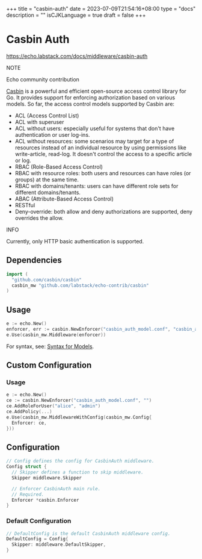+++
title = "casbin-auth"
date = 2023-07-09T21:54:16+08:00
type = "docs"
description = ""
isCJKLanguage = true
draft = false
+++

# Casbin Auth

https://echo.labstack.com/docs/middleware/casbin-auth

NOTE

Echo community contribution

[Casbin](https://github.com/casbin/casbin) is a powerful and efficient open-source access control library for Go. It provides support for enforcing authorization based on various models. So far, the access control models supported by Casbin are:

- ACL (Access Control List)
- ACL with superuser
- ACL without users: especially useful for systems that don't have authentication or user log-ins.
- ACL without resources: some scenarios may target for a type of resources instead of an individual resource by using permissions like write-article, read-log. It doesn't control the access to a specific article or log.
- RBAC (Role-Based Access Control)
- RBAC with resource roles: both users and resources can have roles (or groups) at the same time.
- RBAC with domains/tenants: users can have different role sets for different domains/tenants.
- ABAC (Attribute-Based Access Control)
- RESTful
- Deny-override: both allow and deny authorizations are supported, deny overrides the allow.

INFO

Currently, only HTTP basic authentication is supported.

## Dependencies

```go
import (
  "github.com/casbin/casbin"
  casbin_mw "github.com/labstack/echo-contrib/casbin"
)
```



## Usage

```go
e := echo.New()
enforcer, err := casbin.NewEnforcer("casbin_auth_model.conf", "casbin_auth_policy.csv")
e.Use(casbin_mw.Middleware(enforcer))
```



For syntax, see: [Syntax for Models](https://casbin.org/docs/en/syntax-for-models).

## Custom Configuration

### Usage

```go
e := echo.New()
ce := casbin.NewEnforcer("casbin_auth_model.conf", "")
ce.AddRoleForUser("alice", "admin")
ce.AddPolicy(...)
e.Use(casbin_mw.MiddlewareWithConfig(casbin_mw.Config{
  Enforcer: ce,
}))
```



## Configuration

```go
// Config defines the config for CasbinAuth middleware.
Config struct {
  // Skipper defines a function to skip middleware.
  Skipper middleware.Skipper

  // Enforcer CasbinAuth main rule.
  // Required.
  Enforcer *casbin.Enforcer
}
```



### Default Configuration

```go
// DefaultConfig is the default CasbinAuth middleware config.
DefaultConfig = Config{
  Skipper: middleware.DefaultSkipper,
}
```